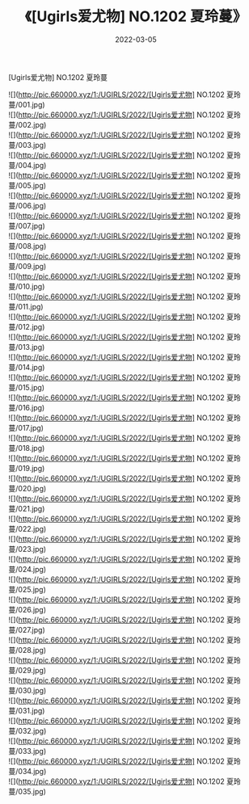 ﻿---
layout: post
title:  《[Ugirls爱尤物] NO.1202 夏玲蔓》
date:   2022-03-05
img: http://pic.660000.xyz/1:/UGIRLS/2022/[Ugirls爱尤物] NO.1202 夏玲蔓/000.jpg
categories: [美女, 清纯, 唯美]
---

[Ugirls爱尤物] NO.1202 夏玲蔓

 ![](http://pic.660000.xyz/1:/UGIRLS/2022/[Ugirls爱尤物] NO.1202 夏玲蔓/001.jpg) <br>![](http://pic.660000.xyz/1:/UGIRLS/2022/[Ugirls爱尤物] NO.1202 夏玲蔓/002.jpg) <br>![](http://pic.660000.xyz/1:/UGIRLS/2022/[Ugirls爱尤物] NO.1202 夏玲蔓/003.jpg) <br>![](http://pic.660000.xyz/1:/UGIRLS/2022/[Ugirls爱尤物] NO.1202 夏玲蔓/004.jpg) <br>![](http://pic.660000.xyz/1:/UGIRLS/2022/[Ugirls爱尤物] NO.1202 夏玲蔓/005.jpg) <br>![](http://pic.660000.xyz/1:/UGIRLS/2022/[Ugirls爱尤物] NO.1202 夏玲蔓/006.jpg) <br>![](http://pic.660000.xyz/1:/UGIRLS/2022/[Ugirls爱尤物] NO.1202 夏玲蔓/007.jpg) <br>![](http://pic.660000.xyz/1:/UGIRLS/2022/[Ugirls爱尤物] NO.1202 夏玲蔓/008.jpg) <br>![](http://pic.660000.xyz/1:/UGIRLS/2022/[Ugirls爱尤物] NO.1202 夏玲蔓/009.jpg) <br>![](http://pic.660000.xyz/1:/UGIRLS/2022/[Ugirls爱尤物] NO.1202 夏玲蔓/010.jpg) <br>![](http://pic.660000.xyz/1:/UGIRLS/2022/[Ugirls爱尤物] NO.1202 夏玲蔓/011.jpg) <br>![](http://pic.660000.xyz/1:/UGIRLS/2022/[Ugirls爱尤物] NO.1202 夏玲蔓/012.jpg) <br>![](http://pic.660000.xyz/1:/UGIRLS/2022/[Ugirls爱尤物] NO.1202 夏玲蔓/013.jpg) <br>![](http://pic.660000.xyz/1:/UGIRLS/2022/[Ugirls爱尤物] NO.1202 夏玲蔓/014.jpg) <br>![](http://pic.660000.xyz/1:/UGIRLS/2022/[Ugirls爱尤物] NO.1202 夏玲蔓/015.jpg) <br>![](http://pic.660000.xyz/1:/UGIRLS/2022/[Ugirls爱尤物] NO.1202 夏玲蔓/016.jpg) <br>![](http://pic.660000.xyz/1:/UGIRLS/2022/[Ugirls爱尤物] NO.1202 夏玲蔓/017.jpg) <br>![](http://pic.660000.xyz/1:/UGIRLS/2022/[Ugirls爱尤物] NO.1202 夏玲蔓/018.jpg) <br>![](http://pic.660000.xyz/1:/UGIRLS/2022/[Ugirls爱尤物] NO.1202 夏玲蔓/019.jpg) <br>![](http://pic.660000.xyz/1:/UGIRLS/2022/[Ugirls爱尤物] NO.1202 夏玲蔓/020.jpg) <br>![](http://pic.660000.xyz/1:/UGIRLS/2022/[Ugirls爱尤物] NO.1202 夏玲蔓/021.jpg) <br>![](http://pic.660000.xyz/1:/UGIRLS/2022/[Ugirls爱尤物] NO.1202 夏玲蔓/022.jpg) <br>![](http://pic.660000.xyz/1:/UGIRLS/2022/[Ugirls爱尤物] NO.1202 夏玲蔓/023.jpg) <br>![](http://pic.660000.xyz/1:/UGIRLS/2022/[Ugirls爱尤物] NO.1202 夏玲蔓/024.jpg) <br>![](http://pic.660000.xyz/1:/UGIRLS/2022/[Ugirls爱尤物] NO.1202 夏玲蔓/025.jpg) <br>![](http://pic.660000.xyz/1:/UGIRLS/2022/[Ugirls爱尤物] NO.1202 夏玲蔓/026.jpg) <br>![](http://pic.660000.xyz/1:/UGIRLS/2022/[Ugirls爱尤物] NO.1202 夏玲蔓/027.jpg) <br>![](http://pic.660000.xyz/1:/UGIRLS/2022/[Ugirls爱尤物] NO.1202 夏玲蔓/028.jpg) <br>![](http://pic.660000.xyz/1:/UGIRLS/2022/[Ugirls爱尤物] NO.1202 夏玲蔓/029.jpg) <br>![](http://pic.660000.xyz/1:/UGIRLS/2022/[Ugirls爱尤物] NO.1202 夏玲蔓/030.jpg) <br>![](http://pic.660000.xyz/1:/UGIRLS/2022/[Ugirls爱尤物] NO.1202 夏玲蔓/031.jpg) <br>![](http://pic.660000.xyz/1:/UGIRLS/2022/[Ugirls爱尤物] NO.1202 夏玲蔓/032.jpg) <br>![](http://pic.660000.xyz/1:/UGIRLS/2022/[Ugirls爱尤物] NO.1202 夏玲蔓/033.jpg) <br>![](http://pic.660000.xyz/1:/UGIRLS/2022/[Ugirls爱尤物] NO.1202 夏玲蔓/034.jpg) <br>![](http://pic.660000.xyz/1:/UGIRLS/2022/[Ugirls爱尤物] NO.1202 夏玲蔓/035.jpg) <br>